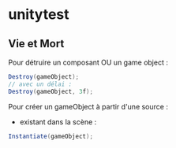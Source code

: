 # unitytest

## Vie et Mort
Pour détruire un composant OU un game object :


```csharp
Destroy(gameObject);
// avec un délai :
Destroy(gameObject, 3f);
```

Pour créer un gameObject à partir d'une source :
- existant dans la scène :
```csharp
Instantiate(gameObject);